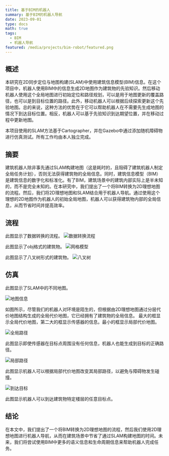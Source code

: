 ```yaml
---
title: 基于BIM的机器人
summary: 基于BIM的机器人导航
date: 2023-09-01
type: docs
math: true
tags:
  - BIM
  - 机器人导航
featured: /media/projects/bim-robot/featured.png
---
```


## 概述
本研究在2D同步定位与地图构建(SLAM)中使用建筑信息模型(BIM)信息。在这个项目中，机器人使用BIM中的信息生成2D地图作为建筑物的先验知识。然后移动机器人使用这个全局地图进行初始定位和路径规划，可以是用于地图更新的覆盖路径，也可以是到目标位置的路径。此外，移动机器人可以根据后续探索更新这个先验地图。总的来说，这种方法的优势在于它可以帮助机器人在不需要先生成地图的情况下到达目标位置。相反，机器人可以基于先验知识到达期望位置，并在移动过程中更新地图。

本项目使用的SLAM方法基于Cartographer，并在Gazebo中通过添加随机障碍物进行仿真测试。所有工作均由本人独立完成。

## 摘要
建筑机器人除非事先通过SLAM构建地图（这是耗时的，且阻碍了建筑机器人制定全局任务计划），否则无法获得建筑物的全局信息。同时，建筑信息模型（BIM）是建筑信息的数字化和标准化。有了BIM，建筑场景中的建筑内部实际上是半未知的，而不是完全未知的。在本研究中，我们提出了一个将BIM转换为2D理想地图的流程。然后，我们将2D理想地图和SLAM结合用于机器人导航。通过使用这个理想的2D地图作为机器人的初始全局地图，机器人可以获得建筑物内部的全局信息，从而节省时间并提高效率。

## 流程
此图显示了数据转换的流程。
![数据转换流程](/media/projects/bim-robot/pipeline.png "数据转换流程")

此图显示了obj格式的建筑物。
![网格模型](/media/projects/bim-robot/mesh.png "网格")

此图显示了八叉树形式的建筑物。
![八叉树](/media/projects/bim-robot/octree.png "八叉树")

## 仿真
此图显示了SLAM中的不同地图。

![地图信息](/media/projects/bim-robot/map.png "地图信息")

如图所示，尽管我们的机器人对环境是陌生的，但根据由2D理想地图通过分层代价地图结构生成的全局代价地图，它已经拥有了建筑物的全局信息。
最大的框显示全局代价地图，第二大的框显示传感器的信息。最小的框显示局部代价地图。

![全局路径](/media/projects/bim-robot/global-path.png "正确的全局路径")

此图显示即使传感器在目标点周围没有任何信息，机器人也能生成到目标的正确路径。

![局部路径](/media/projects/bim-robot/local-path.png "正确的局部路径")

此图显示机器人可以根据局部代价地图改变其局部路径，以避免与障碍物发生碰撞。

![到达目标](/media/projects/bim-robot/arrive.png "到达任意目标")

此图显示机器人可以到达建筑物特定楼层的任意目标点。

## 结论
在本文中，我们提出了一个将BIM转换为2D理想地图的流程，然后我们使用2D理想地图进行机器人导航，从而在建筑场景中节省了通过SLAM构建地图的时间。未来，我们将尝试使用BIM中更多的语义信息和生命周期信息来帮助机器人完成任务。

<!--more-->
